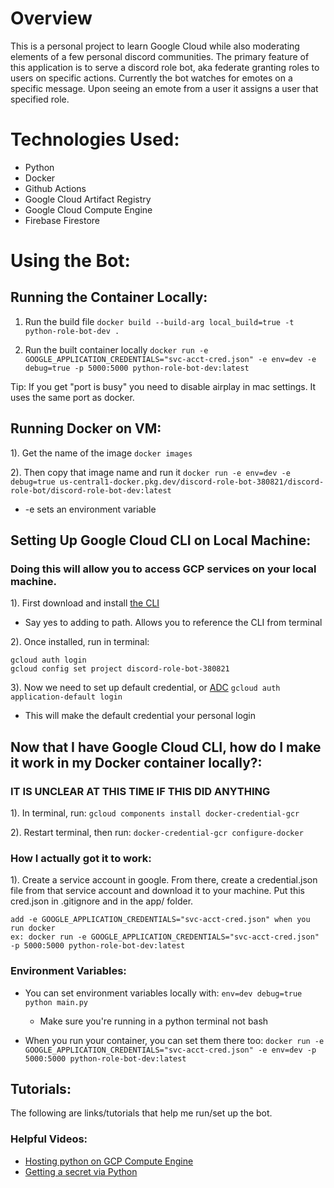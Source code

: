 # Overview
This is a personal project to learn Google Cloud while also moderating elements of a few personal discord communities.
The primary feature of this application is to serve a discord role bot, aka federate granting roles to users on specific actions.
Currently the bot watches for emotes on a specific message. Upon seeing an emote from a user it assigns a user that specified role.

# Technologies Used:
- Python
- Docker
- Github Actions
- Google Cloud Artifact Registry
- Google Cloud Compute Engine
- Firebase Firestore

# Using the Bot:
## Running the Container Locally:

1. Run the build file
`docker build --build-arg local_build=true -t python-role-bot-dev .`

2. Run the built container locally
`docker run -e GOOGLE_APPLICATION_CREDENTIALS="svc-acct-cred.json" -e env=dev -e debug=true -p 5000:5000 python-role-bot-dev:latest`

Tip: If you get "port is busy" you need to disable airplay in mac settings. It uses the same port as docker.



## Running Docker on VM: 
1). Get the name of the image
`docker images`

2). Then copy that image name and run it
`docker run -e env=dev -e debug=true us-central1-docker.pkg.dev/discord-role-bot-380821/discord-role-bot/discord-role-bot-dev:latest`
- -e sets an environment variable


## Setting Up Google Cloud CLI on Local Machine:
### Doing this will allow you to access GCP services on your local machine.
1). First download and install [the CLI](https://cloud.google.com/sdk/docs/install)
- Say yes to adding to path. Allows you to reference the CLI from terminal

2). Once installed, run in terminal:
```
gcloud auth login
gcloud config set project discord-role-bot-380821
```

3). Now we need to set up default credential, or [ADC](https://cloud.google.com/docs/authentication/provide-credentials-adc#how-to)
```gcloud auth application-default login```
- This will make the default credential your personal login


## Now that I have Google Cloud CLI, how do I make it work in my Docker container locally?:
### IT IS UNCLEAR AT THIS TIME IF THIS DID ANYTHING
1). In terminal, run:
`gcloud components install docker-credential-gcr`

2). Restart terminal, then run:
`docker-credential-gcr configure-docker`

### How I actually got it to work:
1). Create a service account in google. From there, create a credential.json file from that service account and download it to your machine. Put this cred.json in .gitignore and in the app/ folder.
```
add -e GOOGLE_APPLICATION_CREDENTIALS="svc-acct-cred.json" when you run docker
ex: docker run -e GOOGLE_APPLICATION_CREDENTIALS="svc-acct-cred.json" -p 5000:5000 python-role-bot-dev:latest
```

### Environment Variables:
- You can set environment variables locally with:
`env=dev debug=true python main.py`
  - Make sure you're running in a python terminal not bash

- When you run your container, you can set them there too:
`docker run -e GOOGLE_APPLICATION_CREDENTIALS="svc-acct-cred.json" -e env=dev -p 5000:5000 python-role-bot-dev:latest`


## Tutorials:
The following are links/tutorials that help me run/set up the bot.

### Helpful Videos:
- [Hosting python on GCP Compute Engine](https://www.youtube.com/watch?v=RfJUm-LKNBw)
- [Getting a secret via Python](https://torbjornzetterlund.com/using-secret-manager-in-a-google-cloud-function-with-python/)
